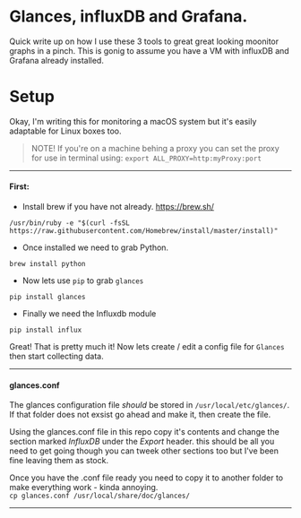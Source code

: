 # Glances, influxDB and Grafana.

Quick write up on how I use these 3 tools to great great looking moonitor graphs in a pinch. This is gonig to assume you have a VM with influxDB and Grafana already installed.



# Setup

Okay, I'm writing this for monitoring a macOS system but it's easily adaptable for Linux boxes too. 

> NOTE! If you're on a machine behing a proxy you can set the proxy for use in terminal using: `export ALL_PROXY=http:myProxy:port`

***

#### First:

* Install brew if you have not already. https://brew.sh/ 

`/usr/bin/ruby -e "$(curl -fsSL https://raw.githubusercontent.com/Homebrew/install/master/install)"`

* Once installed we need to grab Python. 

`brew install python`

* Now lets use `pip` to grab `glances`

`pip install glances`

* Finally we need the Influxdb module

`pip install influx`

Great! That is pretty much it! Now lets create / edit a config file for `Glances` then start collecting data.

***

#### glances.conf
The glances configuration file _should_ be stored in `/usr/local/etc/glances/`. 
If that folder does not exsist go ahead and make it, then create the file. 

Using the glances.conf file in this repo copy it's contents and change the section marked _InfluxDB_ under the _Export_ header. this should be all you need to get going though you can tweek other sections too but I've been fine leaving them as stock.  

Once you have the .conf file ready you need to copy it to another folder to make everything work - kinda annoying.  
`cp glances.conf /usr/local/share/doc/glances/`

***


